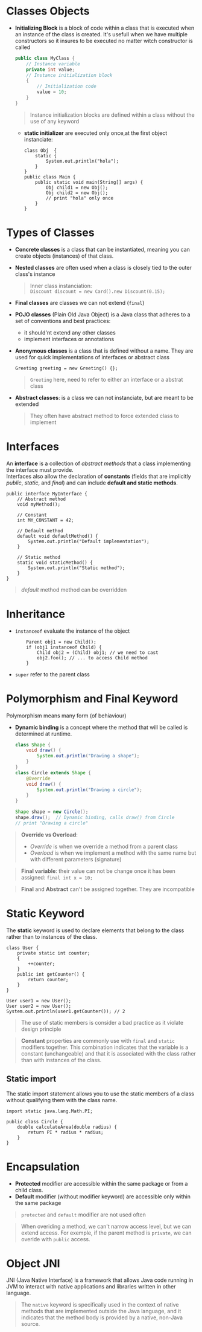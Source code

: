 # Classes Objects

- **Initializing Block** is a block of code within a class that is executed when an instance of the class is created. It's usefull when we have multiple constructors so it insures to be executed no matter witch constructor is called
    
    ```java
    public class MyClass {
        // Instance variable
        private int value;
        // Instance initialization block
        {
            // Initialization code
            value = 10;
        }
    }
    ```
    
    > Instance initialization blocks are defined within a class without the use of any keyword
    
    - **static initializer** are executed only once,at the first object instanciate:
        
        ```
        class Obj  {
            static {
                System.out.println("hola");
            }
        }
        public class Main {
            public static void main(String[] args) {
                Obj child1 = new Obj();
                Obj child2 = new Obj();
                // print "hola" only once
            }
        }
        ```
        

# Types of Classes

- **Concrete classes** is a class that can be instantiated, meaning you can create objects (instances) of that class.
- **Nested classes** are often used when a class is closely tied to the outer class's instance
    
    > Inner class instanciation:  
    > `Discount discount = new Card().new Discount(0.15);`
    
- **Final classes** are classes we can not extend (`final`)
- **POJO classes** (Plain Old Java Object) is a Java class that adheres to a set of conventions and best practices:
    - it should'nt extend any other classes
    - implement interfaces or annotations
- **Anonymous classes** is a class that is defined without a name. They are used for quick implementations of interfaces or abstract class
    
    ```
    Greeting greeting = new Greeting() {};
    ```
    
    > `Greeting` here, need to refer to either an interface or a abstrat class
    
- **Abstract classes**: is a class we can not instanciate, but are meant to be extended
    
    > They often have abstract method to force extended class to implement
    

# Interfaces

An **interface** is a collection of *abstract methods* that a class implementing the interface must provide.  
Interfaces also allow the declaration of **constants** (fields that are implicitly *public*, *static*, and *final*) and can include **default and static methods**.

```
public interface MyInterface {
    // Abstract method
    void myMethod();

    // Constant
    int MY_CONSTANT = 42;

    // Default method
    default void defaultMethod() {
        System.out.println("Default implementation");
    }

    // Static method
    static void staticMethod() {
        System.out.println("Static method");
    }
}
```

> *default* method method can be overridden

# Inheritance

- `instanceof` evaluate the instance of the object
    
    ```
        Parent obj1 = new Child();
        if (obj1 instanceof Child) {
            Child obj2 = (Child) obj1; // we need to cast
            obj2.foo(); // ... to access Child method
        }
    ```
    
- `super` refer to the parent class

# Polymorphism and Final Keyword

Polymorphism means many form (of behiaviour)

- **Dynamic binding** is a concept where the method that will be called is determined at runtime.
    
    ```java
    class Shape {
        void draw() {
            System.out.println("Drawing a shape");
        }
    }
    class Circle extends Shape {
        @Override
        void draw() {
            System.out.println("Drawing a circle");
        }
    }
    ```
    
    ```java
    Shape shape = new Circle();
    shape.draw();  // Dynamic binding, calls draw() from Circle	
    // print "Drawing a circle"
    ```
    

> **Override vs Overload**:
> 
> - *Override* is when we override a method from a parent class
> - *Overload* is when we implement a method with the same name but with different parameters (signature)

> **Final variable**: their value can not be change once it has been assigned: `final int x = 10;`

> **Final** and **Abstract** can't be assigned together. They are incompatible

# Static Keyword

The **static** keyword is used to declare elements that belong to the class rather than to instances of the class.

```
class User {
    private static int counter;
    {
        ++counter;
    }
    public int getCounter() {
        return counter;
    }
}
```

```
User user1 = new User();
User user2 = new User();
System.out.println(user1.getCounter()); // 2
```

> The use of static members is consider a bad practice as it violate design principle

> **Constant** properties are commonly use with `final` and `static` modifiers together. This combination indicates that the variable is a constant (unchangeable) and that it is associated with the class rather than with instances of the class.

## Static import

The static import statement allows you to use the static members of a class without qualifying them with the class name.

```
import static java.lang.Math.PI;

public class Circle {
    double calculateArea(double radius) {
        return PI * radius * radius;
    }
}
```

# Encapsulation

- **Protected** modifier are accessible within the same package or from a child class.
- **Default** modifier (without modifier keyword) are accessible only within the same package

> `protected` and `default` modifier are not used often

> When overiding a method, we can't narrow access level, but we can extend access. For exemple, if the parent method is `private`, we can overide with `public` access.

# Object JNI

JNI (Java Native Interface) is a framework that allows Java code running in JVM to interact with native applications and libraries written in other language.

> The `native` keyword is specifically used in the context of native methods that are implemented outside the Java language, and it indicates that the method body is provided by a native, non-Java source.